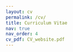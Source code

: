 ```yaml
---
layout: cv
permalink: /cv/
title: Curriculum Vitae
nav: true
nav_order: 4
cv_pdf: CV_website.pdf
---
```


